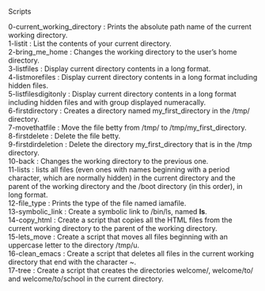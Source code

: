 Scripts

0-current_working_directory : Prints the absolute path name of the current working directory.  
1-listit : List the contents of your current directory.  
2-bring_me_home : Changes the working directory to the user’s home directory.  
3-listfiles : Display current directory contents in a long format.  
4-listmorefiles : Display current directory contents in a long format including hidden files.  
5-listfilesdigitonly : Display current directory contents in a long format including hidden files and with group displayed numeracally.  
6-firstdirectory : Creates a directory named my_first_directory in the /tmp/ directory.  
7-movethatfile : Move the file betty from /tmp/ to /tmp/my_first_directory.  
8-firstdelete : Delete the file betty.  
9-firstdirdeletion : Delete the directory my_first_directory that is in the /tmp directory.  
10-back : Changes the working directory to the previous one.  
11-lists : lists all files (even ones with names beginning with a period character, which are normally hidden) in the current directory and the parent of the working directory and the /boot directory (in this order), in long format.  
12-file_type : Prints the type of the file named iamafile.  
13-symbolic_link : Create a symbolic link to /bin/ls, named __ls__.  
14-copy_html : Create a script that copies all the HTML files from the current working directory to the parent of the working directory.  
15-lets_move : Create a script that moves all files beginning with an uppercase letter to the directory /tmp/u.  
16-clean_emacs : Create a script that deletes all files in the current working directory that end with the character ~.  
17-tree : Create a script that creates the directories welcome/, welcome/to/ and welcome/to/school in the current directory.